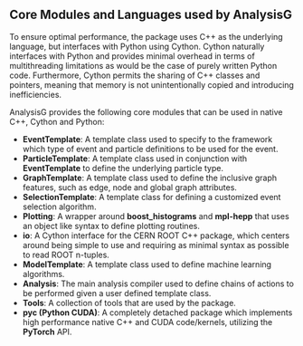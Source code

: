 Core Modules and Languages used by AnalysisG
--------------------------------------------

To ensure optimal performance, the package uses C++ as the underlying language, but interfaces with Python using Cython.
Cython naturally interfaces with Python and provides minimal overhead in terms of multithreading limitations as would be the case of purely written Python code. 
Furthermore, Cython permits the sharing of C++ classes and pointers, meaning that memory is not unintentionally copied and introducing inefficiencies.

AnalysisG provides the following core modules that can be used in native C++, Cython and Python:

- **EventTemplate**: A template class used to specify to the framework which type of event and particle definitions to be used for the event.
- **ParticleTemplate**: A template class used in conjunction with **EventTemplate** to define the underlying particle type.
- **GraphTemplate**: A template class used to define the inclusive graph features, such as edge, node and global graph attributes. 
- **SelectionTemplate**: A template class for defining a customized event selection algorithm. 
- **Plotting**: A wrapper around **boost_histograms** and **mpl-hepp** that uses an object like syntax to define plotting routines.
- **io**: A Cython interface for the CERN ROOT C++ package, which centers around being simple to use and requiring as minimal syntax as possible to read ROOT n-tuples.
- **ModelTemplate**: A template class used to define machine learning algorithms.
- **Analysis**: The main analysis compiler used to define chains of actions to be performed given a user defined template class.
- **Tools**: A collection of tools that are used by the package.
- **pyc (Python CUDA)**: A completely detached package which implements high performance native C++ and CUDA code/kernels, utilizing the **PyTorch** API. 


